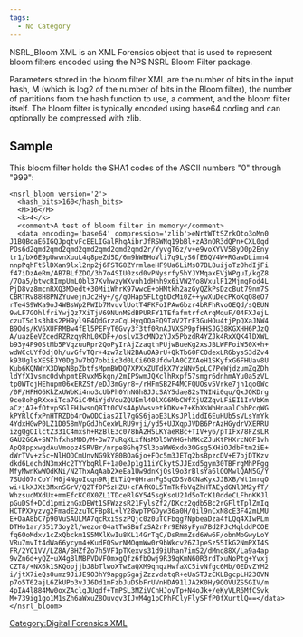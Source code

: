 ```yaml
---
tags:
  - No Category
---
```

NSRL_Bloom XML is an XML Forensics object that is used to represent
bloom filters encoded using the NPS NSRL Bloom Filter package.

Parameters stored in the bloom filter XML are the number of bits in the
input hash, M (which is log2 of the number of bits in the Bloom filter),
the number of partitions from the hash function to use, a comment, and
the bloom filter itself. The bloom filter is typically encoded using
base64 coding and can optionally be compressed with zlib.

## Sample

This bloom filter holds the SHA1 codes of the ASCII numbers "0" through
"999":

    <nsrl_bloom version='2'>
      <hash_bits>160</hash_bits>
      <M>16</M>
      <k>4</k>
      <comment>A test of bloom filter in memory</comment>
      <data encoding='base64' compression='zlib'>eNrtWTtSZrkOto3oMn0
    J1BQBoaE6IGQJpqtvFcEELIGalRhqAibrJfRSWNq19bBl+zA3nOR3dQPn+CXL0qd
    POs6d2qmd2qmd2qmd2qmd2qmd2qmd2qmd2r/YyvgT6z/v+e9voXYVV58yD0p2Eny
    tr1/bX6E9pUwvnXuuL4q8peZd5D/6m9hWBHoVli7q9LyS6fE6QV4W+RGawDLimn4
    nnpPqhFt5lDXan9lxl2np2j6FSTG8ZYrmlaeHF9Ua6LiMs07BL8uijoTzOhdIjFi
    f47iDzAeRm/AB7BLfZDO/3h7o4SIU0zsd0vPNysrfy5hYJYMqaxEVjWPguI/kgZ8
    /7Oa5/btwcRImpUmLObl37KvhwzyWXvuh1dHhh9x6iVW2Yo8VxulF12MjmgFod4L
    PjD8vz8mcnRXQ3MDedt+30MiiWhrK97wwcE+bHMtkh2azGyQZkPsDzcBut79nm7S
    CBRTRv88H8PNZYuwejnJc2Hy+/g/qOHap5FLtgbDcMi0Z++ywXuDecPKoKqO8eO7
    rTe4S9WKa9oJ4WBsWp2PWIb7MvuvlUotT4FKFoIPAw6bzr4bRFhRvoOEQd/sQEUN
    9wLF7GOhlfriYwjQz7XiTjV69NUnMSdBPURFY1TEfafmtrfcArqMquF/04FXJejL
    czuT5d1s3h8s2PH9yl9E4QdGrzaCqLHyqOQaEQ9TaV2TrF3GuHOu4tjPpQXaJNW4
    B9Ods/KV6XUFRMBw4fEl5PEFyT6Gvy3f3tf0RnAJVXSP9pfHHSJG38KGXHH6PJzQ
    A/uazEeVZcedRZRzqyRhL0KDF+/oslvX3cMNDzYJx5PbzdR4YZJk4RxXQK4lDXWL
    b93y4P90StMb5PVqzuuRpr2QoPyIrAjZzaqtnPUjwBueKg2xsJBLWFFoiW50X+h+
    wdWCcUYfOdj0h/uvGfvTQr+4zw7zlN2BAuOA9rU+QkTb60FCOdexLR6bysS3dZv4
    k93UglsXESEJY0DgJw7bQ7obiiq3d0LCi6O8UfdwlA0CZXAeH1SKyfxG6FHUav8U
    Kub6KQNWrX3DWpN8pZbtfsMpmBWDQ7XPXxZUTdkX7YzNNv5pLC7PeWjdzumZqZDh
    ldYfX1vsmc0dvhpmtERvxM5kgn/2mIPSwmJQXclhRxpf57smgr6dnhmAYu0a5zVL
    tp0WTojHEhupm06xERZSf/eDJ3mGyr8+/rHFmSB2F4MCFQUOsv5Vrke7jh1qo0Wc
    /0F/HFHO6KkZxUWbKi4no3cUbPh0YnNGh8JJcSAY5dae82sTNINi0qu/QxJQKDrg
    9ce8ohgRXxoiTca7GiC4MiYjdVouZQUEml40lXG6MbCWfXjUZZqvLFiEI1IrVbKm
    aCzjA7+fOtvpSGlFHJwsnQBTt0CVs4ApVwsvetkDKv+7+KbXsWhHnaalCobPcqWG
    kPYRlCfxPnHTRZDb4rOwODCias2Il7gGS6jaoE3LKsJPliddI6EuHUb5sVLsYmYk
    4YdxHGwP0LZ1D058mVpGdJhCexWLRU9vji/yd5+UJXqpJVDB6PrAzHGydrVXERRU
    izgQgOIlctZ331C4mxsh+RzBlE3c078bA2HSLKYaeRBc+TIV+y6/pTIFx78FZsLR
    GAU2GGA+SN7hfxhsMDD/M+3w77uRqXLxfNsMDl5WYHG+hMKcZJuKtPHXrcNOF1vh
    ApQ8ppxwgdAuVmopz4SRVBr/nrpe8Ghq7Sl3paWW6xdo3OGsg5XHiOJdbFtm2iE+
    dWrTVv+z5c+NlHODCmUnvNG9kY80BOaGjo+FQc5m3JETq2bsBpzcDV+E7bjDTKzv
    dkd6LechdN3mxHc2TYYbqRlF+1a0eJp1g11iYCkytSJJExd5gym30TBFrgMhPFgg
    MfyMwnKwWOdKNi/N2ThxAqAab2XeEa1Uw9dnKjQsl9o3rBlsYa6lOOMwlQAN5G/Y
    7SUd07rCoYfH0j4NgoIcqn9RjELTiQ+QHranFg5qCDSv8CNaKyxJJBXB/Wt1mrqO
    wi+LkXJXt3MxnSGrV/Q2Tf0PSzHZU+cFAfKOL5TmTkfbVqZhHTAEydGNlBM2yfT/
    WhzsucMXdUx+mmEfcKC0X0ZL1TDceRlGY545sgKsoU2Jd5oTcK10ddeCLFhnKKJl
    pGuDSf+DCd1pmiznGxDEWt1SFWzzsR21FylsZf2/DKcz2gdb5Bc2rGFltTplZmIq
    HCTPXXyzvg2FmadE2zuTCFBp8L+lY28wpTPGDyw36a0H/Qil9nCxN8cE3F42mLMU
    E+OaA8bC7p90VuSAULMA7qcRxiSszPQjc0z0uTCFbqg7NpbeaDza4fLQq4XIwPLm
    DTHo1ar/35173oy2l/wezor04atTwSBufzSA2rPr9EN8yFym7Bd2PJcMqlddPCOE
    fq6OoMdxv1cZxQbckm1S5MXlKwIu8KL14GrTqC/DsRmmZsd6Ww6F/obnMbGwyLoY
    VRu7mvIt4dWa66ycym4+KudFQSwrNMOqmWw0r9bWkcv26ZJpeSz55IkG2NmPXI4S
    FR/2YQ1VV/LZ8A/BHZfZo7h5VF1pTKexvs31d9iUhan7imS2/dMnq88X/La9a4ap
    9vZn6d+yQZ+uX4gBlMBPVDVFOmxgQfz6fbOwj9R39qKmN60R3rdTxuNoPtg+Yvxj
    CZT8/+NX6k1SKQopjjbJ8bTlwoXTwZaQXM9qnqzHwfaXC5ivNfgc6Mb/0EDvZYM2
    i/jtX7ieQsOumz9JiJE9O3hY9apgpSgajZzzvdatqR+eUaSTJzCKLBgcpLH23OVN
    p7o5T62ajL6ZkUPo3vJJ6Dd1mFzbJuDSbFrUVnHDA91lJA2K0Hy9QOVUZS5GIV/m
    4pIA4l884Mw0oxZAclgJUqdf+TmPSL3MZiVCnHJoyTp+N4oJk+/eKyVLR6MfCSvk
    M+739ig1go1M1sZh6aWxuZ8Ouvqv3IJvM4g1pCPhFClyFlySFfP0fXurtlQ==</data>
    </nsrl_bloom>

[Category:Digital Forensics
XML](category:digital_forensics_xml.md)